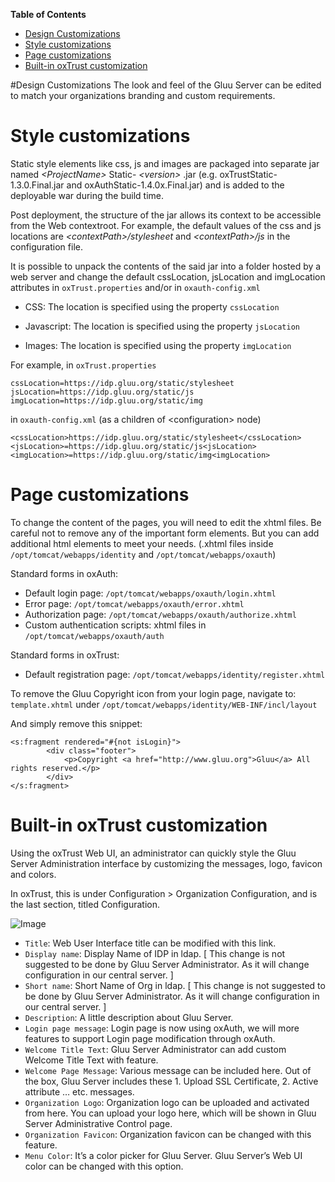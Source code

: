 **Table of Contents** 

- [Design Customizations](#design-customization)
- [Style customizations](#style-customizations)
- [Page customizations](#page-customizations)
- [Built-in oxTrust customization](#built-in-oxtrust-customization)

#Design Customizations
The look and feel of the Gluu Server can be edited to match your organizations branding and custom requirements.

# Style customizations

Static style elements like css, js and images are packaged into separate jar named
_\<ProjectName\>_ Static- _\<version\>_ .jar (e.g. oxTrustStatic-1.3.0.Final.jar and oxAuthStatic-1.4.0x.Final.jar) and is added to the deployable war during the build time.

Post deployment, the structure of the jar allows its context to be accessible from the Web contextroot.
For example, the default values of the css and js locations are *\<contextPath\>/stylesheet* and
*\<contextPath\>/js* in the configuration file.

It is possible to unpack the contents of the said jar into a folder hosted by a web server
and change the default cssLocation, jsLocation and imgLocation attributes in `oxTrust.properties` and/or in `oxauth-config.xml`

* CSS: The location is specified using the property `cssLocation`   

* Javascript: The location is specified using the property `jsLocation` 

* Images: The location is specified using the property `imgLocation`    

For example, in `oxTrust.properties`

```
cssLocation=https://idp.gluu.org/static/stylesheet
jsLocation=https://idp.gluu.org/static/js
imgLocation=https://idp.gluu.org/static/img
```

in `oxauth-config.xml`
(as a children of \<configuration\> node)

```
<cssLocation>https://idp.gluu.org/static/stylesheet</cssLocation>
<jsLocation>=https://idp.gluu.org/static/js<jsLocation>
<imgLocation>=https://idp.gluu.org/static/img<imgLocation>
```

# Page customizations

To change the content of the pages, you will need to edit the xhtml files. Be careful
not to remove any of the important form elements. But you can add additional html
elements to meet your needs. (.xhtml files inside `/opt/tomcat/webapps/identity` and
`/opt/tomcat/webapps/oxauth`)

Standard forms in oxAuth:    
- Default login page: `/opt/tomcat/webapps/oxauth/login.xhtml`      
- Error page: `/opt/tomcat/webapps/oxauth/error.xhtml`      
- Authorization page: `/opt/tomcat/webapps/oxauth/authorize.xhtml`      
- Custom authentication scripts: xhtml files in `/opt/tomcat/webapps/oxauth/auth`       

Standard forms in oxTrust:      
- Default registration page: `/opt/tomcat/webapps/identity/register.xhtml`      

To remove the Gluu Copyright icon from your login page, navigate to:    
`template.xhtml` under `/opt/tomcat/webapps/identity/WEB-INF/incl/layout`   

And simply remove this snippet:    

    <s:fragment rendered="#{not isLogin}">
            <div class="footer">
                <p>Copyright <a href="http://www.gluu.org">Gluu</a> All rights reserved.</p>
            </div>
    </s:fragment>

# Built-in oxTrust customization

Using the oxTrust Web UI, an administrator can quickly style the Gluu Server Administration interface
by customizing the messages, logo, favicon and colors.

In oxTrust, this is under Configuration > Organization Configuration, and is the last section, titled Configuration. 

![Image](https://raw.githubusercontent.com/GluuFederation/docs/master/sources/img/WebUI_modification/oxtrust/oxTrust_GUI_mod_configuration_overview.png?raw=true)

- `Title`: Web User Interface title can be modified with this link. 
- `Display name`: Display Name of IDP in ldap. [ This change is not suggested to be done by Gluu Server Administrator. As it will change configuration in our central server. ]
- `Short name`: Short Name of Org in ldap. [ This change is not suggested to be done by Gluu Server Administrator. As it will change configuration in our central server. ]
- `Description`: A little description about Gluu Server.
- `Login page message`: Login page is now using oxAuth, we will more features to support Login page modification through oxAuth. 
- `Welcome Title Text`: Gluu Server Administrator can add custom Welcome Title Text with feature.
- `Welcome Page Message`: Various message can be included here. Out of the box, Gluu Server includes these 1. Upload SSL Certificate, 2. Active attribute … etc. messages.
- `Organization Logo`: Organization logo can be uploaded and activated from here.
You can upload your logo here, which will be shown in Gluu Server Administrative Control page. 
- `Organization Favicon`: Organization favicon can be changed with this feature. 
- `Menu Color`: It’s a color picker for Gluu Server. Gluu Server’s Web UI color can be changed with this option.
